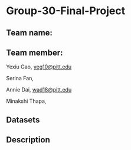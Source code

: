 # Group-30-Final-Project

## Team name:

## Team member:
Yexiu Gao, yeg10@pitt.edu

Serina Fan, 

Annie Dai, wad18@pitt.edu

Minakshi Thapa,


## Datasets 


## Description
